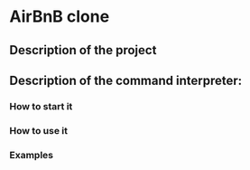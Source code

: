 # AirBnB clone
## Description of the project


## Description of the command interpreter:


### How to start it


### How to use it


### Examples